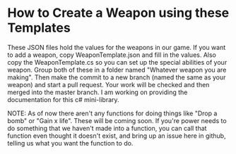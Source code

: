 # How to Create a Weapon using these Templates
These JSON files hold the values for the weapons in our game. If you want to add a weapon, copy WeaponTemplate.json and fill in the values. Also copy the WeaponTemplate.cs so you can set up the special abilities of your weapon. Group both of these in a folder named "Whatever weapon you are making". Then make the commit to a new branch (named the same as your weapon) and start a pull request. Your work will be checked and then merged into the master branch. I am working on providing the documentation for this c# mini-library.

NOTE: As of now there aren't any functions for doing things like "Drop a bomb" or "Gain x life". These will be coming soon. If you're power needs to do something that we haven't made into a function, you can call that function even thought it doesn't exist, and bring up an issue here in github, telling us what you want the function to do.
